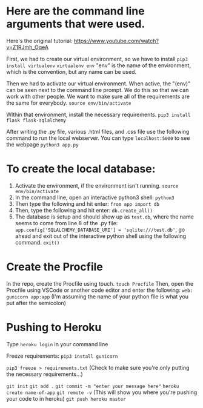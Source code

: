 # Here are the command line arguments that were used.
Here's the original tutorial:
https://www.youtube.com/watch?v=Z1RJmh_OqeA


First, we had to create our virtual environment, so we have to install
`pip3 install virtualenv`
`virtualenv env` "env" is the name of the environment, which is the convention, but any name can be used.

Then we had to activate our virtual environment. When active, the "(env)" can be seen next to the command line prompt. We do this so that we can work with other people. We want to make sure all of the requirements are the same for everybody.
`source env/bin/activate`

Within that environment, install the necessary requirements.
`pip3 install flask flask-sqlalchemy`

After writing the .py file, various .html files, and .css file use the following command to run the local webserver. You can type `localhost:5000` to see the webpage
`python3 app.py`

# To create the local database:

1. Activate the environment, if the environment isn't running.
`source env/bin/activate`
2. In the command line, open an interactive python3 shell:
`python3`
3. Then type the following and hit enter:
`from app import db`
4. Then, type the following and hit enter:
`db.create_all()`
5. The database is setup and should show up as `test.db`, where the name seems to come from line 8 of the .py file: `app.config['SQLALCHEMY_DATABASE_URI'] = 'sqlite:///test.db'`, go ahead and exit out of the interactive python shell using the following command.
`exit()`

# Create the Procfile
In the repo, create the Procfile using touch.
`touch Procfile`
Then, open the Procfile using VSCode or another code editor and enter the following:
`web: gunicorn app:app` (I'm assuming the name of your python file is what you put after the semicolon)

# Pushing to Heroku
Type `heroku login` in your command line

Freeze requirements:
`pip3 install gunicorn`

`pip3 freeze > requirements.txt` (Check to make sure you're only putting the necessary requirements...)

`git init`
`git add .`
`git commit -m "enter your message here"`
`heroku create name-of-app`
`git remote -v` (This will show you where you're pushing your code to in heroku)
`git push heroku master`



